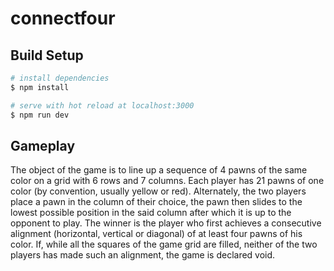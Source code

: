 # connectfour

## Build Setup

```bash
# install dependencies
$ npm install

# serve with hot reload at localhost:3000
$ npm run dev

```

## Gameplay

The object of the game is to line up a sequence of 4 pawns of the same color on a grid with 6 rows and 7 columns. Each player has 21 pawns of one color (by convention, usually yellow or red). Alternately, the two players place a pawn in the column of their choice, the pawn then slides to the lowest possible position in the said column after which it is up to the opponent to play. The winner is the player who first achieves a consecutive alignment (horizontal, vertical or diagonal) of at least four pawns of his color. If, while all the squares of the game grid are filled, neither of the two players has made such an alignment, the game is declared void.
